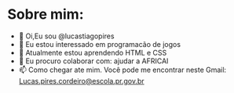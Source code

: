 # Sobre mim:

- 👋 Oi,Eu sou @lucastiagopires
- 👀 Eu estou interessado em  programacão de jogos
- 🌱 Atualmente estou aprendendo HTML e CSS
- 💞️ Eu procuro colaborar com: ajudar a AFRICAI
- 📫 Como chegar ate mim. Você pode me encontrar neste Gmail: Lucas.pires.cordeiro@escola.pr.gov.br


